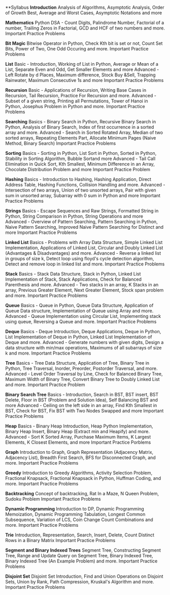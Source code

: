 **Syllabus 
**Introduction**
Analysis of Algorithms, Asymptotic Analysis, Order of Growth
Best, Average and Worst Cases, Asymptotic Notations and more

**Mathematics**
Python DSA - Count Digits, Palindrome Number, Factorial of a number, Trailing Zeros in Factorial, GCD and HCF of two numbers and more.
Important Practice Problems

**Bit Magic**
Bitwise Operator in Python, Check Kth bit is set or not, Count Set Bits, Power of Two, One Odd Occuring and more.
Important Practice Problems

**List**
Basic - Introduction, Working of List in Python, Average or Mean of a List, Separate Even and Odd, Get Smaller Elements and more
Advanced - Left Rotate by d Places, Maximum difference, Stock Buy &Sell, Trapping Rainwater, Maximum Consecutive 1s and more
Important Practice Problems

**Recursion**
Basic - Applications of Recursion, Writing Base Cases in Recursion, Tail Recursion, Practice For Recursion and more.
Advanced - Subset of a given string, Printing all Permutations, Tower of Hanoi in Python, Josephus Problem in Python and more.
Important Practice Problems

**Searching**
Basics - Binary Search in Python, Recursive Binary Search in Python, Analysis of Binary Search, Index of first occurrence in a sorted array and more.
Advanced - Search in Sorted Rotated Array, Median of two sorted arrays, Repeating Elements Part, Allocate Minimum Pages (Naive Method, Binary Search)
Important Practice Problems

**Sorting**
Basics - Sorting in Python, List Sort in Python, Sorted in Python, Stability in Sorting Algorithm, Bubble Sortand more
Advanced - Tail Call Elimination in Quick Sort, Kth Smallest, Minimum Difference in an Array, Chocolate Distribution Problem and more
Important Practice Problem

**Hashing**
Basics - Introduction to Hashing, Hashing Application, Direct Address Table, Hashing Functions, Collision Handling and more.
Advanced - Intersection of two arrays, Union of two unsorted arrays, Pair with given sum in unsorted array, Subarray with 0 sum in Python and more
Important Practice Problems

**Strings**
Basics - Escape Sequences and Raw Strings, Formatted String in Python, String Comparison in Python, String Operations and more
Advanced - Overview of Pattern Searching, Pattern Searching in Python, Naive Pattern Searching, Improved Naive Pattern Searching for Distinct and more
Important Practice Problems

**Linked List**
Basics - Problems with Array Data Structure, Simple Linked List Implementation, Applications of Linked List, Circular and Doubly Linked List (Advantages & Disadvantages) and more.
Advanced - Reverse a linked list in groups of size k, Detect loop using floyd's cycle detection algorithm, Detect and remove loop in linked list and more.
Important Practice Problems

**Stack**
Basics - Stack Data Structure, Stack in Python, Linked List Implementation of Stack, Stack Applications, Check for Balanced Parenthesis and more.
Advanced - Two stacks in an array, K Stacks in an array, Previous Greater Element, Next Greater Element, Stock span problem and more.
Important Practice Problems

**Queue**
Basics - Queue in Python, Queue Data Structure, Application of Queue Data structure, Implementation of Queue using Array and more.
Advanced - Queue Implementation using Circular List, Implementing stack using queue, Reversing a Queue and more.
Important Practice Problems

**Deque**
Basics - Deque Introduction, Deque Applications, Deque in Python, List Implementation of Deque in Python, Linked List Implementation of Deque and more.
Advanced - Generate numbers with given digits, Design a data structure with min/max operations, Maximums of all subarrays of size k and more.
Important Practice Problems

**Tree**
Basics - Tree Data Structure, Application of Tree, Binary Tree in Python, Tree Traversal, Inorder, Preorder, Postorder Traversal, and more.
Advanced - Level Order Traversal by Line, Check for Balanced Binary Tree, Maximum Width of Binary Tree, Convert Binary Tree to Doubly Linked List and more.
Important Practice Problem

**Binary Search Tree**
Basics - Introduction, Search in BST, BST insert, BST Delete, Floor in BST (Problem and Solution Idea), Self Balancing BST and more
Advanced - Ceiling on the left side in an array, Find Kth Smallest in BST, Check for BST, Fix BST with Two Nodes Swapped and more
Important Practice Problems

**Heap**
Basics - Binary Heap Introduction, Heap Python Implementation, Binary Heap Insert, Binary Heap (Extract min and Heapify) and more.
Advanced - Sort K Sorted Array, Purchase Maximum Items, K Largest Elements, K Closest Elements, and more
Important Practice Porblems

**Graph**
Introduction to Graph, Graph Representation (Adjacency Matrix, Adjacency List), Breadth First Search, BFS for Disconnected Graph, and more.
Important Practice Problems

**Greedy**
Introduction to Greedy Algorithms, Activity Selection Problem, Fractional Knapsack, Fractional Knapsack in Python, Huffman Coding, and more.
Important Practice Problems

**Backtracking**
Concept of backtracking, Rat In a Maze, N Queen Problem, Sudoku Problem
Important Practice Problems

**Dynamic Programming**
Introduction to DP, Dynamic Programming Memoization, Dynamic Programming Tabulation, Longest Common Subsequence, Variation of LCS, Coin Change Count Combinations and more.
Important Practice Problems

**Trie**
Introduction, Representation, Search, Insert, Delete, Count Distinct Rows in a Binary Matrix
Important Practice Problems

**Segment and Binary Indexed Trees**
Segment Tree, Constructing Segment Tree, Range and Update Query on Segment Tree, Binary Indexed Tree, Binary Indexed Tree (An Example Problem) and more.
Important Practice Problems

**Disjoint Set**
Disjoint Set Introduction, Find and Union Operations on Disjoint Sets, Union by Rank, Path Compression, Kruskal's Algorithm and more.
Important Practice Problems
